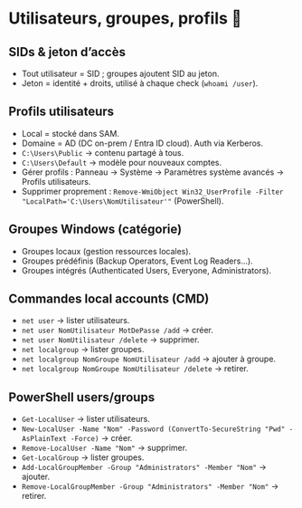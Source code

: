 # Utilisateurs, groupes, profils 🔐

## SIDs & jeton d’accès
- Tout utilisateur = SID ; groupes ajoutent SID au jeton.
- Jeton = identité + droits, utilisé à chaque check (`whoami /user`).

## Profils utilisateurs
- Local = stocké dans SAM.
- Domaine = AD (DC on-prem / Entra ID cloud). Auth via Kerberos.
- `C:\Users\Public` → contenu partagé à tous.
- `C:\Users\Default` → modèle pour nouveaux comptes.
- Gérer profils : Panneau → Système → Paramètres système avancés → Profils utilisateurs.
- Supprimer proprement : `Remove-WmiObject Win32_UserProfile -Filter "LocalPath='C:\Users\NomUtilisateur'"` (PowerShell).

## Groupes Windows (catégorie)
- Groupes locaux (gestion ressources locales).
- Groupes prédéfinis (Backup Operators, Event Log Readers...).
- Groupes intégrés (Authenticated Users, Everyone, Administrators).

## Commandes local accounts (CMD)
- `net user` → lister utilisateurs.
- `net user NomUtilisateur MotDePasse /add` → créer.
- `net user NomUtilisateur /delete` → supprimer.
- `net localgroup` → lister groupes.
- `net localgroup NomGroupe NomUtilisateur /add` → ajouter à groupe.
- `net localgroup NomGroupe NomUtilisateur /delete` → retirer.

## PowerShell users/groups
- `Get-LocalUser` → lister utilisateurs.
- `New-LocalUser -Name "Nom" -Password (ConvertTo-SecureString "Pwd" -AsPlainText -Force)` → créer.
- `Remove-LocalUser -Name "Nom"` → supprimer.
- `Get-LocalGroup` → lister groupes.
- `Add-LocalGroupMember -Group "Administrators" -Member "Nom"` → ajouter.
- `Remove-LocalGroupMember -Group "Administrators" -Member "Nom"` → retirer.